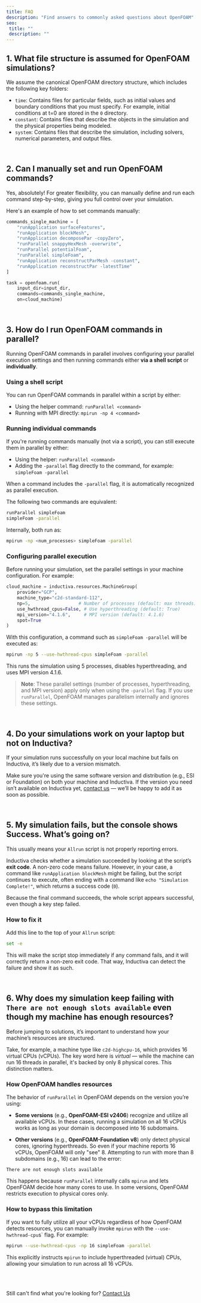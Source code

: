 ```yaml
---
title: FAQ
description: "Find answers to commonly asked questions about OpenFOAM"
seo:
 title: ""
 description: ""
---
```


## 1. What file structure is assumed for OpenFOAM simulations?
We assume the canonical OpenFOAM directory structure, which includes the following key folders:

- `time`: Contains files for particular fields, such as
initial values and boundary conditions that you must specify. For example, 
initial conditions at  t=0  are stored in the `0` directory.
- `constant`: Contains files that describe the objects in the simulation and the 
physical properties being modeled.
- `system`: Contains files that describe the simulation, including solvers, 
numerical parameters, and output files. 

<br>

## 2. Can I manually set and run OpenFOAM commands?
Yes, absolutely! For greater flexibility, you can manually define and run each command step-by-step, giving you full control over your simulation.

Here's an example of how to set commands manually:

```python
commands_single_machine = [
    "runApplication surfaceFeatures",
    "runApplication blockMesh",
    "runApplication decomposePar -copyZero",
    "runParallel snappyHexMesh -overwrite",
    "runParallel potentialFoam",
    "runParallel simpleFoam",
    "runApplication reconstructParMesh -constant",
    "runApplication reconstructPar -latestTime"
]

task = openfoam.run(
    input_dir=input_dir,
    commands=commands_single_machine,
    on=cloud_machine)
```

<br>

## 3. How do I run OpenFOAM commands in parallel?
Running OpenFOAM commands in parallel involves configuring your parallel execution settings and then running 
commands either **via a shell script** or **individually**.

### Using a shell script
You can run OpenFOAM commands in parallel within a script by either:

* Using the helper command: `runParallel <command>`
* Running with MPI directly: `mpirun -np 4 <command>`

### Running individual commands
If you're running commands manually (not via a script), you can still execute them in parallel by either:

* Using the helper: `runParallel <command>`
* Adding the `-parallel` flag directly to the command, for example: `simpleFoam -parallel`

When a command includes the `-parallel` flag, it is automatically recognized as parallel execution. 

The following two commands are equivalent:

```bash
runParallel simpleFoam
simpleFoam -parallel
```

Internally, both run as:

```bash
mpirun -np <num_processes> simpleFoam -parallel
```

### Configuring parallel execution
Before running your simulation, set the parallel settings in your machine configuration. For example:

```python
cloud_machine = inductiva.resources.MachineGroup(
    provider="GCP",
    machine_type="c2d-standard-112",
    np=5,                  # Number of processes (default: max threads)
    use_hwthread_cpus=False, # Use hyperthreading (default: True)
    mpi_version="4.1.6",     # MPI version (default: 4.1.6)
    spot=True
)
```

With this configuration, a command such as `simpleFoam -parallel` will be executed as:

```bash
mpirun -np 5 --use-hwthread-cpus simpleFoam -parallel
```

This runs the simulation using 5 processes, disables hyperthreading, and uses MPI version 4.1.6.

> **Note**: These parallel settings (number of processes, hyperthreading, and MPI version) apply only when using the `-parallel` flag. 
If you use `runParallel`, OpenFOAM manages parallelism internally and ignores these settings.

<br>


## 4. Do your simulations work on your laptop but not on Inductiva?

If your simulation runs successfully on your local machine but fails on Inductiva,
it’s likely due to a version mismatch.

Make sure you're using the same software version and distribution
(e.g., ESI or Foundation) on both your machine and Inductiva. If the version
you need isn’t available on Inductiva yet,
[contact us](mailto:support@inductiva.ai) — we’ll be happy to add it as soon as possible.

<br>

## 5. My simulation fails, but the console shows Success. What’s going on?

This usually means your `Allrun` script is not properly reporting errors.

Inductiva checks whether a simulation succeeded by looking at the script’s
**exit code**. A non-zero code means failure. However, in your case, a command
like `runApplication blockMesh` might be failing, but the script continues to
execute, often ending with a command like `echo "Simulation Complete!"`,
which returns a success code (`0`).

Because the final command succeeds, the whole script appears successful, even
though a key step failed.

### How to fix it

Add this line to the top of your `Allrun` script:

```bash
set -e
```

This will make the script stop immediately if any command fails, and it will
correctly return a non-zero exit code. That way, Inductiva can detect the
failure and show it as such.

<br>

## 6. Why does my simulation keep failing with `There are not enough slots available` even though my machine has enough resources?
Before jumping to solutions, it’s important to understand how your machine’s resources are structured.

Take, for example, a machine type like `c2d-highcpu-16`, which provides 16 virtual CPUs (vCPUs). The key word here is *virtual* — while the machine can run 16 threads in parallel, it's backed by only 8 physical cores. This distinction matters.

### How OpenFOAM handles resources
The behavior of `runParallel` in OpenFOAM depends on the version you’re using:

* **Some versions** (e.g., **OpenFOAM-ESI v2406**) recognize and utilize all available vCPUs. In these cases, running a simulation on all 16 vCPUs works as long as your domain is decomposed into 16 subdomains.

* **Other versions** (e.g., **OpenFOAM-Foundation v8**) only detect physical cores, ignoring hyperthreads. So even if your machine reports 16 vCPUs, OpenFOAM will only "see" 8. Attempting to run with more than 8 subdomains (e.g., 16) can lead to the error:

```
There are not enough slots available
```

This happens because `runParallel` internally calls `mpirun` and lets OpenFOAM decide how many cores to use. In some versions, OpenFOAM restricts execution to physical cores only.

### How to bypass this limitation
If you want to fully utilize all your vCPUs regardless of how OpenFOAM detects resources, you can manually invoke `mpirun` with the `--use-hwthread-cpu`s` flag. For example:

```bash
mpirun --use-hwthread-cpus -np 16 simpleFoam -parallel
```

This explicitly instructs `mpirun` to include hyperthreaded (virtual) CPUs, allowing your simulation to run across all 16 vCPUs.

<br>
<br>

Still can't find what you're looking for? [Contact Us](mailto:support@inductiva.ai)